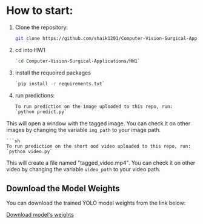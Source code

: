 # How to start:

1. Clone the repository:
   ```sh
   git clone https://github.com/shaik1201/Computer-Vision-Surgical-Applications-.git

2. cd into HW1
    ```sh
    `cd Computer-Vision-Surgical-Applications/HW1`

3. install the requoired packages
    ```sh
    `pip install -r requirements.txt`

4. run predictions:
    ```sh
    To run prediction on the image uploaded to this repo, run:
    `python predict.py`

This will open a window with the tagged image. You can check it on other images by changing the variable `img_path` to your image path.

    ```sh
    To run prediction on the short ood video uploaded to this repo, run:
    `python video.py`
    
This will create a file named "tagged_video.mp4". You can check it on other video by changing the variable `video_path` to your video path.

## Download the Model Weights

You can download the trained YOLO model weights from the link below:

[Download model's weights](https://github.com/shaik1201/Computer-Vision-Surgical-Applications-/raw/main/HW1/best.pt)
